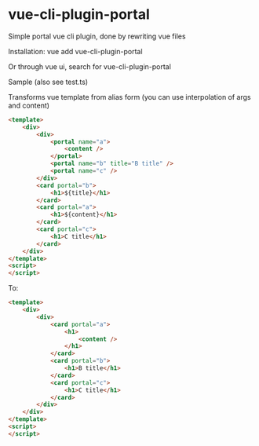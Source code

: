 # vue-cli-plugin-portal
Simple portal vue cli plugin, done by rewriting vue files

Installation:
vue add vue-cli-plugin-portal

Or through vue ui, search for vue-cli-plugin-portal

Sample (also see test.ts)

Transforms vue template from alias form (you can use interpolation of args and content)

``` html
<template>
    <div>
        <div>
            <portal name="a">
                <content />
            </portal>
            <portal name="b" title="B title" />
            <portal name="c" />
        </div>
        <card portal="b">
            <h1>${title}</h1>
        </card>
        <card portal="a">
            <h1>${content}</h1>
        </card>
        <card portal="c">
            <h1>C title</h1>
        </card>
    </div>
</template>
<script>
</script>
```

To:

``` html
<template>
    <div>
        <div>
            <card portal="a">
                <h1>
                    <content />
                </h1>
            </card>
            <card portal="b">
                <h1>B title</h1>
            </card>
            <card portal="c">
                <h1>C title</h1>
            </card>
        </div>
    </div>
</template>
<script>
</script>
```

